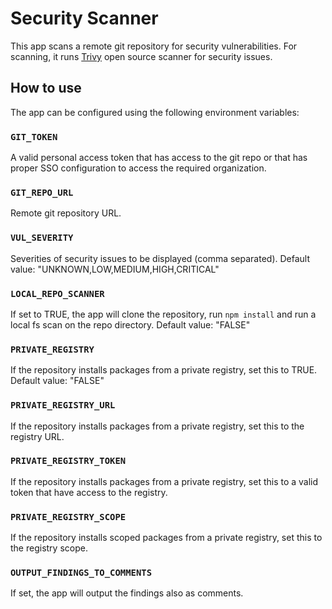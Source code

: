 # Security Scanner

This app scans a remote git repository for security vulnerabilities.
For scanning, it runs [Trivy](https://aquasecurity.github.io/trivy/v0.41/) open source scanner for security issues.

## How to use

The app can be configured using the following environment variables:

### `GIT_TOKEN`
A valid personal access token that has access to the git repo or that has proper SSO configuration to access the required organization.

### `GIT_REPO_URL`
Remote git repository URL.

### `VUL_SEVERITY`
Severities of security issues to be displayed (comma separated).
Default value: "UNKNOWN,LOW,MEDIUM,HIGH,CRITICAL"

### `LOCAL_REPO_SCANNER`
If set to TRUE, the app will clone the repository, run `npm install` and run a local fs scan on the repo directory.
Default value: "FALSE"

### `PRIVATE_REGISTRY`
If the repository installs packages from a private registry, set this to TRUE.
Default value: "FALSE"

### `PRIVATE_REGISTRY_URL`
If the repository installs packages from a private registry, set this to the registry URL.

### `PRIVATE_REGISTRY_TOKEN`
If the repository installs packages from a private registry, set this to a valid token that have access to the registry.

### `PRIVATE_REGISTRY_SCOPE`
If the repository installs scoped packages from a private registry, set this to the registry scope.

### `OUTPUT_FINDINGS_TO_COMMENTS`
If set, the app will output the findings also as comments.
